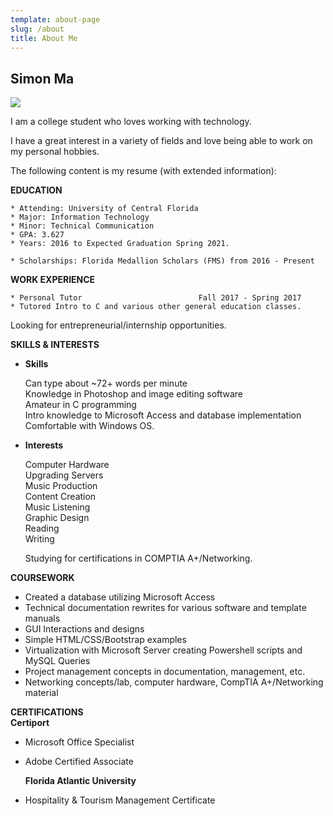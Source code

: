 ```yaml
---
template: about-page
slug: /about
title: About Me
---
```

<!--StartFragment-->

## Simon Ma

![](/assets/profilepic.png)

I am a college student who loves working with technology.

I have a great interest in a variety of fields and love being able to work on my personal hobbies.

The following content is my resume (with extended information):

**EDUCATION**

```text
* Attending: University of Central Florida 
* Major: Information Technology 
* Minor: Technical Communication
* GPA: 3.627
* Years: 2016 to Expected Graduation Spring 2021.

* Scholarships: Florida Medallion Scholars (FMS) from 2016 - Present
```

**WORK EXPERIENCE**

```text
* Personal Tutor                          Fall 2017 - Spring 2017
* Tutored Intro to C and various other general education classes.
```

Looking for entrepreneurial/internship opportunities.

**SKILLS & INTERESTS**

* **Skills**

  Can type about ~72+ words per minute\
  Knowledge in Photoshop and image editing software\
  Amateur in C programming\
  Intro knowledge to Microsoft Access and database implementation\
  Comfortable with Windows OS.
* **Interests**

  Computer Hardware\
  Upgrading Servers\
  Music Production\
  Content Creation\
  Music Listening\
  Graphic Design\
  Reading\
  Writing

  Studying for certifications in COMPTIA A+/Networking.

**COURSEWORK**

* Created a database utilizing Microsoft Access
* Technical documentation rewrites for various software and template manuals
* GUI Interactions and designs
* Simple HTML/CSS/Bootstrap examples
* Virtualization with Microsoft Server creating Powershell scripts and MySQL Queries
* Project management concepts in documentation, management, etc.
* Networking concepts/lab, computer hardware, CompTIA A+/Networking material

**CERTIFICATIONS**\
**Certiport**

* Microsoft Office Specialist
* Adobe Certified Associate

  **Florida Atlantic University**
* Hospitality & Tourism Management Certificate

<!--EndFragment-->
